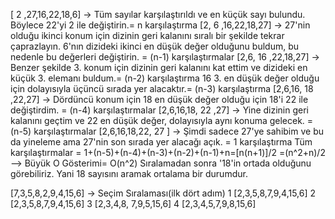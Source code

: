 [ 2 ,27,16,22,18,6] -> Tüm sayılar karşılaştırıldı ve en küçük sayı bulundu. Böylece 22'yi 2 ile değiştirin.= n karşılaştırma
[2, 6 ,16,22,18,27] -> 27'nin olduğu ikinci konum için dizinin geri kalanını sıralı bir şekilde tekrar çaprazlayın. 6'nın dizideki ikinci en düşük değer olduğunu buldum, bu nedenle bu değerleri değiştirin. = (n-1) karşılaştırmalar
[2,6, 16 ,22,18,27] -> Benzer şekilde 3. konum için dizinin geri kalanını kat ettim ve dizideki en küçük 3. elemanı buldum.= (n-2) karşılaştırma
16 3. en düşük değer olduğu için dolayısıyla üçüncü sırada yer alacaktır.= (n-3) karşılaştırma
[2,6,16, 18 ,22,27] -> Dördüncü konum için 18 en düşük değer olduğu için 18'i 22 ile değiştirdim. = (n-4) karşılaştırmalar
[2,6,16,18, 22 ,27] -> Yine dizinin geri kalanını geçtim ve 22 en düşük değer, dolayısıyla aynı konuma gelecek. = (n-5) karşılaştırmalar
[2,6,16,18,22, 27 ] -> Şimdi sadece 27'ye sahibim ve bu da yineleme ama 27'nin son sırada yer alacağı açık. = 1 karşılaştırma
Tüm karşılaştırmalar = 1+(n-5)+(n-4)+(n-3)+(n-2)+(n-1)+n=[n(n+1)]/2 =(n^2+n)/2 --> Büyük O Gösterimi= O(n^2)
Sıralamadan sonra '18'in  ortada olduğunu görebiliriz. Yani 18 sayısını aramak ortalama bir durumdur.

[7,3,5,8,2,9,4,15,6] -> Seçim Sıralaması(ilk dört adım)
1 [2,3,5,8,7,9,4,15,6]
2 [2,3,5,8,7,9,4,15,6]
3 [2,3,4,8, 7,9,5,15,6]
4 [2,3,4,5,7,9,8,15,6]
